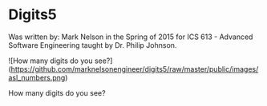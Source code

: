 Digits5
=================================
Was written by: Mark Nelson in the Spring of 2015 for ICS 613 - Advanced Software Engineering taught by Dr. Philip Johnson.

![How many digits do you see?]
(https://github.com/marknelsonengineer/digits5/raw/master/public/images/asl_numbers.png)

How many digits do you see?
